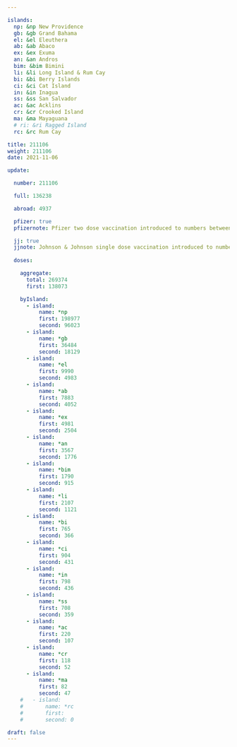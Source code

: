 ```yaml
---

islands:
  np: &np New Providence
  gb: &gb Grand Bahama
  el: &el Eleuthera
  ab: &ab Abaco
  ex: &ex Exuma
  an: &an Andros
  bim: &bim Bimini
  li: &li Long Island & Rum Cay
  bi: &bi Berry Islands
  ci: &ci Cat Island
  in: &in Inagua
  ss: &ss San Salvador
  ac: &ac Acklins
  cr: &cr Crooked Island
  ma: &ma Mayaguana
  # ri: &ri Ragged Island
  rc: &rc Rum Cay

title: 211106
weight: 211106
date: 2021-11-06

update:

  number: 211106

  full: 136238

  abroad: 4937

  pfizer: true
  pfizernote: Pfizer two dose vaccination introduced to numbers between Saturday, Aug 07, 2021 and  Saturday, Aug 14, 2021 period.

  jj: true
  jjnote: Johnson & Johnson single dose vaccination introduced to numbers between Sat, Sep 4, 2021 and Fri, Sep 10, 2021 period.
  
  doses:

    aggregate:
      total: 269374
      first: 138073

    byIsland:
      - island:
          name: *np
          first: 198977
          second: 96023
      - island:
          name: *gb
          first: 36484
          second: 18129
      - island:
          name: *el
          first: 9990
          second: 4983
      - island:
          name: *ab
          first: 7883
          second: 4052
      - island:
          name: *ex
          first: 4981
          second: 2504
      - island:
          name: *an
          first: 3567
          second: 1776
      - island:
          name: *bim
          first: 1790
          second: 915
      - island:
          name: *li
          first: 2107
          second: 1121
      - island:
          name: *bi
          first: 765
          second: 366
      - island:
          name: *ci
          first: 904
          second: 431
      - island:
          name: *in
          first: 798
          second: 436
      - island:
          name: *ss
          first: 708
          second: 359
      - island:
          name: *ac
          first: 220
          second: 107
      - island:
          name: *cr
          first: 118
          second: 52
      - island:
          name: *ma
          first: 82
          second: 47
    #   - island:
    #       name: *rc
    #       first: 
    #       second: 0

draft: false
---
```


